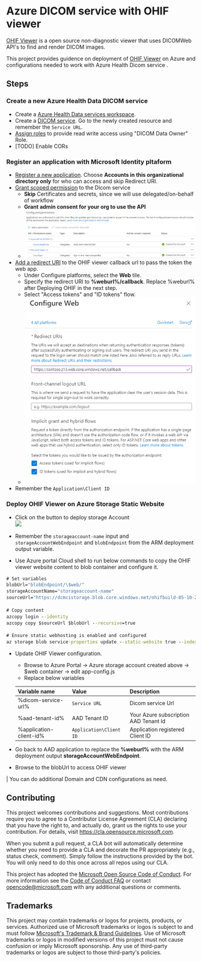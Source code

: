 # Azure DICOM service with OHIF viewer

[OHIF Viewer](https://ohif.org/) is a open source non-diagnostic viewer that uses DICOMWeb API's to find and render DICOM images.

This project provides guidence on deployment of [OHIF Viewer](https://ohif.org/) on Azure and configurations needed to work with Azure Health Dicom service .

## Steps
### Create a new Azure Health Data DICOM service
- Create a [Azure Health Data services workspace](https://docs.microsoft.com/en-us/azure/healthcare-apis/healthcare-apis-quickstart).
- Create a [DICOM service](https://docs.microsoft.com/en-us/azure/healthcare-apis/dicom/deploy-dicom-services-in-azure). Go to the newly created resource and remember the `Service URL`.
- [Assign roles](https://docs.microsoft.com/en-us/azure/healthcare-apis/configure-azure-rbac#assign-roles-for-the-dicom-service) to provide read write access using "DICOM Data Owner" Role.
- [TODO] Enable CORs

### Register an application with Microsoft Identity pltaform
- [Register a new application](https://docs.microsoft.com/en-us/azure/active-directory/develop/quickstart-register-app#register-an-application). Choose <b>Accounts in this organizational directory only</b> for who can access and skip Redirect URI.
- [Grant scoped permission](https://docs.microsoft.com/en-us/azure/healthcare-apis/register-application) to the Dicom service
    - <b>Skip</b> Certificates and secrets, since we will use delegated/on-behalf of workflow
    - <b>Grant admin consent for your org to use the API</b>
    - ![API permissions view with Admin consent](docs/imgs/aad-api-permission.png)
- [Add a redirect URI](https://docs.microsoft.com/en-us/azure/active-directory/develop/quickstart-register-app#add-a-redirect-uri) to the OHIF viewer callback url to pass the token the web app.
    - Under Configure platforms, select the <b>Web</b> tile.
    - Specify the redirect URI to <b>%weburl%/callback</b>. Replace %weburl% after Deploying OHIF in the next step. 
    - Select "Access tokens" and "ID tokens" flow.
    - ![Auth Redirect setup](docs/imgs/aad-auth-redirect.png)
- Remember the `Application\Client ID`

### Deploy OHIF Viewer on Azure Storage Static Website 

- Click on the button to deploy storage Account </br> <a href="https://portal.azure.com/#create/Microsoft.Template/uri/https%3A%2F%2Fraw.githubusercontent.com%2Fmicrosoft%2Fdicom-ohif%2Fmain%2Ftemplates%2Fdeploy-ohif-azure.json" target="_blank"><img src="https://aka.ms/deploytoazurebutton"/></a>

- Remember the `storageaccount-name` input and `storageAccountWebEndpoint` and `blobEndpoint` from the ARM deployment output variable.

- Use Azure portal Cloud shell to run below commands to copy the OHIF viewer website content to blob container and configure it.

```cmd
# Set variables
blobUrl="blobEndpoint/\$web/"
storageAccountName="storageaccount-name"
sourceUrl="https://dcmcistorage.blob.core.windows.net/ohifbuild-05-10-2022/*"

# Copy content
azcopy login --identity
azcopy copy $sourceUrl $blobUrl --recursive=true

# Ensure static webhosting is enabled and configured
az storage blob service-properties update --static-website true --index-document "index.html" --404-document "index.html" --account-name $storageAccountName --auth-mode login
```
- Update OHIF Viewer configuration. 
    - Browse to Azure Portal -> Azure storage account created above -> $web container -> edit app-config.js
    - Replace below variables

    | Variable name | Value | Description |
    | ------------- | ----- | ----------- |
    | %dicom-service-url% | `Service URL` | Dicom service Url |
    | %aad-tenant-id% | AAD Tenant ID | Your Azure subscription AAD Tenant Id |
    | %application-client-id% | `Application\Client ID` | Application registered Client ID |
- Go back to AAD application to replace the <b>%weburl%</b> with the ARM deployment output <b>storageAccountWebEndpoint</b>.
- Browse to the blobUrl to access OHIF viewer


| You can do additional Domain and CDN configurations as need.

## Contributing

This project welcomes contributions and suggestions.  Most contributions require you to agree to a
Contributor License Agreement (CLA) declaring that you have the right to, and actually do, grant us
the rights to use your contribution. For details, visit https://cla.opensource.microsoft.com.

When you submit a pull request, a CLA bot will automatically determine whether you need to provide
a CLA and decorate the PR appropriately (e.g., status check, comment). Simply follow the instructions
provided by the bot. You will only need to do this once across all repos using our CLA.

This project has adopted the [Microsoft Open Source Code of Conduct](https://opensource.microsoft.com/codeofconduct/).
For more information see the [Code of Conduct FAQ](https://opensource.microsoft.com/codeofconduct/faq/) or
contact [opencode@microsoft.com](mailto:opencode@microsoft.com) with any additional questions or comments.

## Trademarks

This project may contain trademarks or logos for projects, products, or services. Authorized use of Microsoft 
trademarks or logos is subject to and must follow 
[Microsoft's Trademark & Brand Guidelines](https://www.microsoft.com/en-us/legal/intellectualproperty/trademarks/usage/general).
Use of Microsoft trademarks or logos in modified versions of this project must not cause confusion or imply Microsoft sponsorship.
Any use of third-party trademarks or logos are subject to those third-party's policies.
